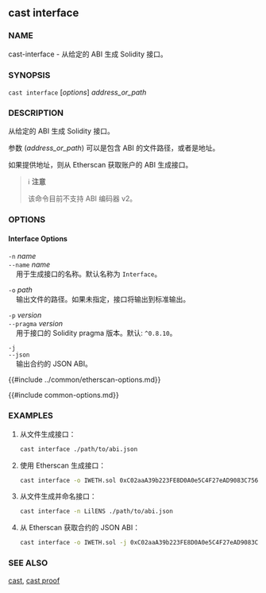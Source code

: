 ## cast interface

### NAME

cast-interface - 从给定的 ABI 生成 Solidity 接口。

### SYNOPSIS

``cast interface`` [*options*] *address_or_path*

### DESCRIPTION

从给定的 ABI 生成 Solidity 接口。

参数 (*address_or_path*) 可以是包含 ABI 的文件路径，或者是地址。

如果提供地址，则从 Etherscan 获取账户的 ABI 生成接口。

> ℹ️ **注意**
>
> 该命令目前不支持 ABI 编码器 v2。

### OPTIONS

#### Interface Options

`-n` *name*  
`--name` *name*  
&nbsp;&nbsp;&nbsp;&nbsp;用于生成接口的名称。默认名称为 `Interface`。

`-o` *path*  
&nbsp;&nbsp;&nbsp;&nbsp;输出文件的路径。如果未指定，接口将输出到标准输出。

`-p` *version*  
`--pragma` *version*  
&nbsp;&nbsp;&nbsp;&nbsp;用于接口的 Solidity pragma 版本。默认: `^0.8.10`。

`-j`  
`--json`  
&nbsp;&nbsp;&nbsp;&nbsp;输出合约的 JSON ABI。

{{#include ../common/etherscan-options.md}}

{{#include common-options.md}}

### EXAMPLES

1. 从文件生成接口：
    ```sh
    cast interface ./path/to/abi.json
    ```

2. 使用 Etherscan 生成接口：
    ```sh
    cast interface -o IWETH.sol 0xC02aaA39b223FE8D0A0e5C4F27eAD9083C756Cc2
    ```

3. 从文件生成并命名接口：
    ```sh
    cast interface -n LilENS ./path/to/abi.json
    ```

4. 从 Etherscan 获取合约的 JSON ABI：
    ```sh
    cast interface -o IWETH.sol -j 0xC02aaA39b223FE8D0A0e5C4F27eAD9083C756Cc2
    ```

### SEE ALSO

[cast](./cast.md), [cast proof](./cast-proof.md)
